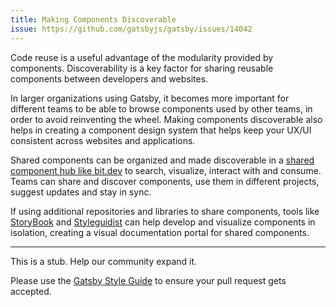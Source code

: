 ```yaml
---
title: Making Components Discoverable
issue: https://github.com/gatsbyjs/gatsby/issues/14042
---
```


Code reuse is a useful advantage of the modularity provided by components. Discoverability is a key factor for sharing reusable components between developers and websites.

In larger organizations using Gatsby, it becomes more important for different teams to be able to browse components used by other teams, in order to avoid reinventing the wheel. Making components discoverable also helps in creating a component design system that helps keep your UX/UI consistent across websites and applications.

Shared components can be organized and made discoverable in a [shared component hub like bit.dev](https://bit.dev/components) to search, visualize, interact with and consume. Teams can share and discover components, use them in different projects, suggest updates and stay in sync.

If using additional repositories and libraries to share components, tools like [StoryBook](/docs/visual-testing-with-storybook/) and [Styleguidist](https://github.com/styleguidist/react-styleguidist) can help develop and visualize components in isolation, creating a visual documentation portal for shared components.

---

This is a stub. Help our community expand it.

Please use the [Gatsby Style Guide](/contributing/gatsby-style-guide/) to ensure your
pull request gets accepted.
